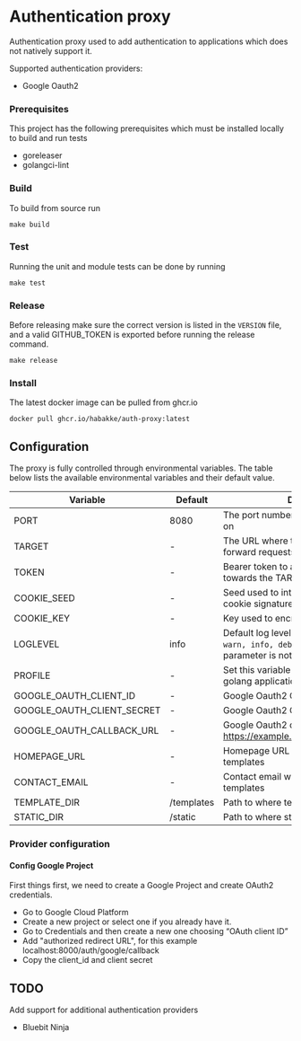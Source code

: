 # Authentication proxy

Authentication proxy used to add authentication to applications which does not
natively support it.

Supported authentication providers:
* Google Oauth2

### Prerequisites

This project has the following prerequisites which must be installed locally to build and run tests
* goreleaser
* golangci-lint

### Build
To build from source run

```shell
make build
```

### Test
Running the unit and module tests can be done by running

```shell
make test
```

### Release
Before releasing make sure the correct version is listed in the `VERSION` file, and a valid GITHUB_TOKEN is exported
before running the release command.

```shell
make release
```

### Install

The latest docker image can be pulled from ghcr.io

```shell
docker pull ghcr.io/habakke/auth-proxy:latest
```

## Configuration

The proxy is fully controlled through environmental variables. The table below lists the 
available environmental variables and their default value.

| Variable | Default | Description |
| -------- | ------- | ----------- |
| PORT | 8080 | The port number which the service listens on |
| TARGET | - | The URL where the auth-proxy should forward requests after authenticating |
| TOKEN | - |Bearer token to append to all requests towards the TARGET |
| COOKIE_SEED | - | Seed used to introduce entropy in the cookie signatures |
| COOKIE_KEY | - | Key used to encrypt cookie payload |
| LOGLEVEL | info | Default log level set to any of `error, warn, info, debug, trace`. If this parameter is not set, it defaults to `info` |
| PROFILE | - | Set this variable to enable profiling of the golang application |
| GOOGLE_OAUTH_CLIENT_ID | - | Google Oauth2 Client ID |
| GOOGLE_OAUTH_CLIENT_SECRET | - | Google Oauth2 Client Secret |
| GOOGLE_OAUTH_CALLBACK_URL | - | Google Oauth2 callback url, ex. https://example.com/auth/google/callback |
| HOMEPAGE_URL | - | Homepage URL which is inserted into templates |
| CONTACT_EMAIL | - | Contact email which is inserted into templates |
| TEMPLATE_DIR | /templates | Path to where template files are located |
| STATIC_DIR | /static | Path to where static files are located |

### Provider configuration

#### Config Google Project

First things first, we need to create a Google Project and create OAuth2 credentials.

* Go to Google Cloud Platform
* Create a new project or select one if you already have it.
* Go to Credentials and then create a new one choosing “OAuth client ID”
* Add "authorized redirect URL", for this example localhost:8000/auth/google/callback
* Copy the client_id and client secret

## TODO

Add support for additional authentication providers
* Bluebit Ninja
